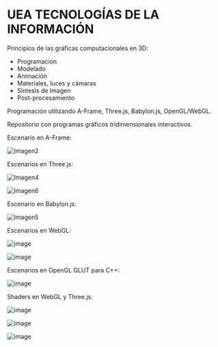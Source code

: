 #  UEA TECNOLOGÍAS DE LA INFORMACIÓN

Principios de las gráficas computacionales en 3D:
- Programación
- Modelado
- Animación
- Materiales, luces y cámaras
- Síntesis de Imagen
- Post-procesamiento

Programación utilizando A-Frame, Three.js, Babylon.js, OpenGL/WebGL.

Repositorio con programas gráficos tridimensionales interactivos.

Escenario en A-Frame:

![Imagen2](https://user-images.githubusercontent.com/72325257/230808766-c3c2bb18-77b8-479b-a422-1b684bd7809b.jpg)

Escenarios en Three.js:

![Imagen4](https://user-images.githubusercontent.com/72325257/230808803-66c9bcd8-2117-425d-a149-941c426131a3.jpg)

![Imagen6](https://user-images.githubusercontent.com/72325257/230808831-d89edf86-9965-43da-9d22-b35d9a121796.jpg)

Escenario en Babylon.js:

![Imagen5](https://user-images.githubusercontent.com/72325257/230808815-0aed51be-4653-485d-ad14-8d19ed76c359.jpg)

Escenarios en WebGL:

![image](https://github.com/AlexisReyes98/tareas_Tecnologias/assets/72325257/630f30ce-dad4-4d35-a3d8-d1c99a6958a4)

![image](https://github.com/AlexisReyes98/tareas_Tecnologias/assets/72325257/319b280b-226a-4611-a440-417f09eb4fc5)

Escenarios en OpenGL GLUT para C++:

![image](https://github.com/AlexisReyes98/tareas_Tecnologias/assets/72325257/573d9f93-031c-4919-9bb8-cb61f29778b3)

Shaders en WebGL y Three.js:

![image](https://github.com/AlexisReyes98/tareas_Tecnologias/assets/72325257/3a8c620b-908f-4681-81a6-05110fb65e89)

![image](https://github.com/AlexisReyes98/tareas_Tecnologias/assets/72325257/2d9e6401-9849-4550-932e-df23f9c70282)

![image](https://github.com/AlexisReyes98/tareas_Tecnologias/assets/72325257/a2872992-28c5-405d-8bed-dfc387cc8c2a)
